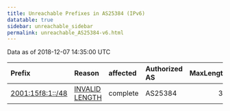 ```yaml
---
title: Unreachable Prefixes in AS25384 (IPv6)
datatable: true
sidebar: unreachable_sidebar
permalink: unreachable_AS25384-v6.html
---
```


Data as of 2018-12-07 14:35:00 UTC


<div class="datatable-begin"></div>

| Prefix                                                     | Reason                                                                                                     | affected   | Authorized AS   |   MaxLength | Anchor                                         |   unreachable /48s |
|:-----------------------------------------------------------|:-----------------------------------------------------------------------------------------------------------|:-----------|:----------------|------------:|:-----------------------------------------------|-------------------:|
| [2001:15f8:1::/48](https://stat.ripe.net/2001:15f8:1::/48) | [INVALID LENGTH](https://rpki-validator.ripe.net/announcement-preview?asn=AS25384&prefix=2001:15f8:1::/48) | complete   | AS25384         |          32 | [RIPE](unreachable_RIPE_NCC_RPKI_Root-v6.html) |                  1 |

<div class="datatable-end"></div>